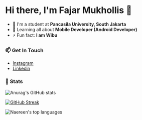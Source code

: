 # Hi there, I'm Fajar Mukhollis :wave:

- :school: I'm a student at **Pancasila University, South Jakarta**
- :iphone: Learning all about **Mobile Developer (Android Developer)**
- ⚡ Fun fact: **I am Wibu**

### :mailbox: **Get In Touch**

- [Instagram](https://www.instagram.com/choco.avocad0/)
- [Linkedin](https://www.linkedin.com/in/fajar-mukhollis/)

### :battery: **Stats**

![Anurag's GitHub stats](https://github-readme-stats.vercel.app/api?username=&show_icons=true&theme=algolia)

[![GitHub Streak](https://streak-stats.demolab.com?user=&theme=algolia)](https://git.io/streak-stats)

![Naereen's top languages](https://github-readme-stats.vercel.app/api/top-langs/?username=&theme=algolia)
